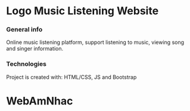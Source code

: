 # Logo Music Listening Website

### General info
Online music listening platform, support listening to music, viewing song and singer information.
	
### Technologies
Project is created with: HTML/CSS, JS and Bootstrap

# WebAmNhac
